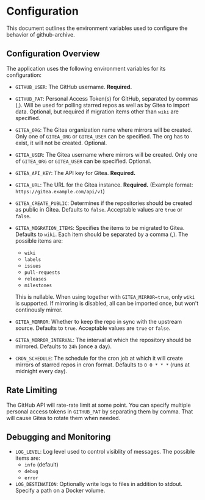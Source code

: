 # Configuration

This document outlines the environment variables used to configure the behavior of github-archive.

## Configuration Overview

The application uses the following environment variables for its configuration:

- `GITHUB_USER`: The GitHub username. **Required.**
- `GITHUB_PAT`: Personal Access Token(s) for GitHub, separated by commas (,). Will be used for polling starred repos as well as by Gitea to import data. Optional, but required if migration items other than `wiki` are specified.
- `GITEA_ORG`: The Gitea organization name where mirrors will be created. Only one of `GITEA_ORG` or `GITEA_USER` can be specified. The org has to exist, it will not be created. Optional.
- `GITEA_USER`: The Gitea username where mirrors will be created. Only one of `GITEA_ORG` or `GITEA_USER` can be specified. Optional.
- `GITEA_API_KEY`: The API key for Gitea. **Required.**
- `GITEA_URL`: The URL for the Gitea instance. **Required.** (Example format: `https://gitea.example.com/api/v1`)
- `GITEA_CREATE_PUBLIC`: Determines if the repositories should be created as public in Gitea. Defaults to `false`. Acceptable values are `true` or `false`.
- `GITEA_MIGRATION_ITEMS`: Specifies the items to be migrated to Gitea. Defaults to `wiki`. Each item should be separated by a comma (,). The possible items are:

  - `wiki`
  - `labels`
  - `issues`
  - `pull-requests`
  - `releases`
  - `milestones`

  This is nullable. When using together with `GITEA_MIRROR=true`, only `wiki` is supported. If mirroring is disabled, all can be imported once, but won't continously mirror.

- `GITEA_MIRROR`: Whether to keep the repo in sync with the upstream source. Defaults to `true`. Acceptable values are `true` or `false`.
- `GITEA_MIRROR_INTERVAL`: The interval at which the repository should be mirrored. Defaults to `24h` (once a day).
- `CRON_SCHEDULE`: The schedule for the cron job at which it will create mirrors of starred repos in cron format. Defaults to `0 0 * * *` (runs at midnight every day).

## Rate Limiting

The GitHub API will rate-rate limit at some point. You can specify multiple personal access tokens in `GITHUB_PAT` by separating them by comma. That will cause Gitea to rotate them when needed.

## Debugging and Monitoring

- `LOG_LEVEL`: Log level used to control visiblity of messages. The possible items are:
  - `info` (default)
  - `debug`
  - `error`
- `LOG_DESTINATION`: Optionally write logs to files in addition to stdout. Specify a path on a Docker volume.
